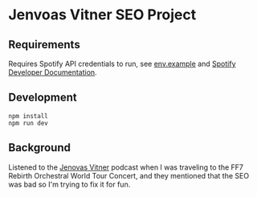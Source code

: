 # Jenvoas Vitner SEO Project

## Requirements

Requires Spotify API credentials to run, see [env.example](.env.example) and [Spotify Developer Documentation](https://developer.spotify.com/documentation/web-api).

## Development

```base
npm install
npm run dev
```

## Background

Listened to the [Jenovas Vitner](https://open.spotify.com/show/0jxTtqiycCBwCcXGqGawoa?si=3547f6c095d343e5) podcast when I was traveling to the FF7 Rebirth Orchestral World Tour Concert, and they mentioned that the SEO was bad so I'm trying to fix it for fun.
